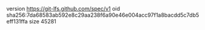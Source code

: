 version https://git-lfs.github.com/spec/v1
oid sha256:7da68583ab592e8c29aa238f6a90e46e004acc97f1a8bacdd5c7db5eff131ffa
size 45281
